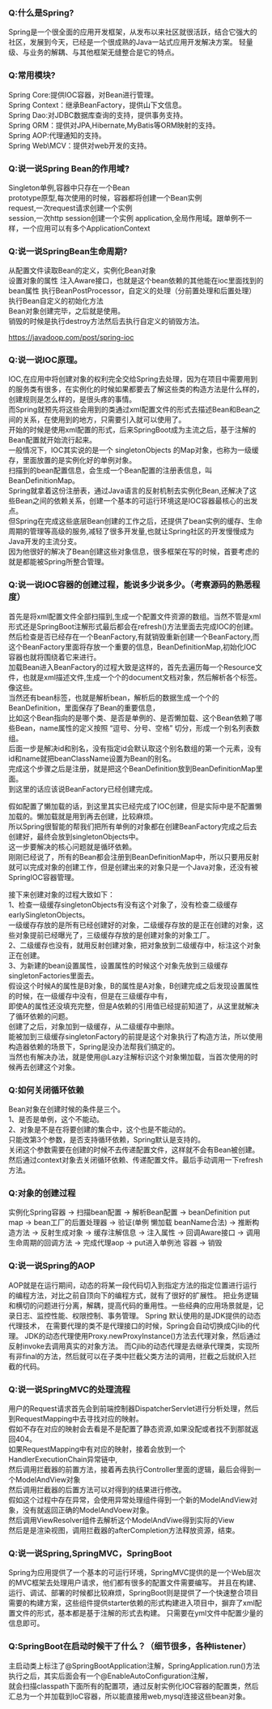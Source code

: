 ### Q:什么是Spring?
Spring是一个很全面的应用开发框架，从发布以来社区就很活跃，结合它强大的社区，发展到今天，已经是一个很成熟的Java一站式应用开发解决方案。
轻量级、与业务的解耦、与其他框架无缝整合是它的特点。

### Q:常用模块?
Spring Core:提供IOC容器，对Bean进行管理。    
Spring Context：继承BeanFactory，提供山下文信息。  
Spring Dao:对JDBC数据库查询的支持，提供事务支持。  
Spring ORM：提供对JPA,Hibernate,MyBatis等ORM映射的支持。  
Spring AOP:代理通知的支持。  
Spring Web\MCV：提供对web开发的支持。  

### Q:说一说Spring Bean的作用域? 
Singleton单例,容器中只存在一个Bean  
prototype原型,每次使用的时候，容器都将创建一个Bean实例  
request,一次request请求创建一个实例  
session,一次http session创建一个实例 
application,全局作用域。跟单例不一样，一个应用可以有多个ApplicationContext  

### Q:说一说SpringBean生命周期? 
从配置文件读取Bean的定义，实例化Bean对象  
设置对象的属性
注入Aware接口，也就是这个bean依赖的其他能在ioc里面找到的bean属性 
执行BeanPostProcessor，自定义的处理（分前置处理和后置处理）  
执行Bean自定义的初始化方法   
Bean对象创建完毕，之后就是使用。  
销毁的时候是执行destroy方法然后去执行自定义的销毁方法。  

https://javadoop.com/post/spring-ioc   

### Q:说一说IOC原理。  
IOC,在应用中将创建对象的权利完全交给Spring去处理，因为在项目中需要用到的服务类有很多，在实例化的时候如果都要去了解这些类的构造方法是什么样的，创建规则是怎么样的，是很头疼的事情。  
而Spring就预先将这些会用到的类通过xml配置文件的形式去描述Bean和Bean之间的关系，在使用到的地方，只需要引入就可以使用了。  
开始的时候是使用xml配置的形式，后来SpringBoot成为主流之后，基于注解的Bean配置就开始流行起来。   
一般情况下，IOC其实说的是一个 singletonObjects 的Map对象，也称为一级缓存，里面放置的是实例化好的单例对象。  
扫描到的bean配置信息，会生成一个Bean配置的注册表信息，叫BeanDefinitionMap。  
Spring就拿着这份注册表，通过Java语言的反射机制去实例化Bean,还解决了这些Bean之间的依赖关系，创建一个基本的可运行环境这是IOC容器最核心的出发点。   
但Spring在完成这些底层Bean创建的工作之后，还提供了bean实例的缓存、生命周期的管理等高级的服务,减轻了很多开发量,也就让Spring社区的开发慢慢成为Java开发的主流分支。  
因为他很好的解决了Bean创建这些对象信息，很多框架在写的时候，首要考虑的就是都能被Spring所整合管理。  

### Q:说一说IOC容器的创建过程，能说多少说多少。（考察源码的熟悉程度）  
首先是将xml配置文件全部扫描到,生成一个配置文件资源的数组。当然不管是xml形式还是SpringBoot注解形式最后都会在refresh()方法里面去完成IOC的创建。  
然后检查是否已经存在一个BeanFactory,有就销毁重新创建一个BeanFactory,而这个BeanFactory里面将存放一个重要的信息，BeanDefinitionMap,初始化IOC容器也就将围绕着它来进行。  
加载Bean进入BeanFactory的过程大致是这样的，首先去遍历每一个Resource文件，也就是xml描述文件,生成一个个的document文档对象，然后解析各个标签。像<mvc><context>这些。  
当然还有bean标签，也就是解析bean，解析后的数据生成一个个的BeanDefinition，里面保存了Bean的重要信息，  
比如这个Bean指向的是哪个类、是否是单例的、是否懒加载、这个Bean依赖了哪些Bean，name属性的定义按照 “逗号、分号、空格” 切分，形成一个别名列表数组。  
后面一步是解决id和别名，没有指定id会默认取这个别名数组的第一个元素，没有id和name就把beanClassName设置为Bean的别名。   
完成这个步骤之后是注册，就是把这个BeanDefinition放到BeanDefinitionMap里面。  
到这里的话应该说BeanFactory已经创建完成。   
  
假如配置了懒加载的话，到这里其实已经完成了IOC创建，但是实际中是不配置懒加载的。懒加载就是用到再去创建，比较麻烦。    
所以Spring很智能的帮我们把所有单例的对象都在创建BeanFactory完成之后去创建好，最终会放到singletonObjects中。  
这一步要解决的核心问题就是循环依赖。  
刚刚已经说了，所有的Bean都会注册到BeanDefinitionMap中，所以只要用反射就可以完成对象的创建工作，但是创建出来的对象只是一个Java对象，还没有被SpringIOC容器管理。  
  
接下来创建对象的过程大致如下：   
1、检查一级缓存singletonObjects有没有这个对象了，没有检查二级缓存earlySingletonObjects。   
一级缓存存放的是所有已经创建好的对象，二级缓存存放的是正在创建的对象，这些对象提前已经曝光了，三级缓存存放的是创建对象的对象工厂。  
2、二级缓存也没有，就用反射创建对象，把对象放到二级缓存中，标注这个对象正在创建。  
3、为新建的bean设置属性，设置属性的时候这个对象先放到三级缓存singletonFactories里面去。  
假设这个时候A的属性是B对象，B的属性是A对象，B创建完成之后发现设置属性的时候，在一级缓存中没有，但是在三级缓存中有，  
即使A的属性还没填充完整，但是A依赖的引用值已经提前知道了，从这里就解决了循环依赖的问题。    
创建了之后，对象加到一级缓存，从二级缓存中删除。  
能被加到三级缓存singletonFactory的前提是这个对象执行了构造方法，所以使用构造器依赖的场景下，Spring是没办法帮我们搞定的。  
当然也有解决办法，就是使用@Lazy注解标识这个对象懒加载，当首次使用的时候再去创建这个对象。  

### Q:如何关闭循环依赖
Bean对象在创建时候的条件是三个。  
1、是否是单例，这个不能动。  
2、对象是不是在将要创建的集合中，这个也是不能动的。  
只能改第3个参数，是否支持循环依赖，Spring默认是支持的。  
关闭这个参数需要在创建的时候不去传递配置文件，这样就不会有Bean被创建。    
然后通过context对象去关闭循环依赖、传递配置文件。最后手动调用一下refresh方法。  

### Q:对象的创建过程
实例化Spring容器 -> 扫描bean配置 -> 解析Bean配置 -> beanDefinition  put map -> bean工厂的后置处理器 -> 验证(单例 懒加载 beanName合法) -> 推断构造方法 -> 反射生成对象 
-> 缓存注解信息  -> 注入属性 -> 回调Aware接口 -> 调用生命周期的回调方法 -> 完成代理aop -> put进入单例池 容器 -> 销毁

### Q:说一说Spring的AOP
AOP就是在运行期间，动态的将某一段代码切入到指定方法的指定位置进行运行的编程方法，对比之前自顶向下的编程方式，就有了很好的扩展性。
把业务逻辑和横切的问题进行分离，解耦，提高代码的重用性。一些经典的应用场景就是，记录日志、监控性能、权限控制、事务管理。
Spring 默认使用的是JDK提供的动态代理技术， 在需要代理的类不是代理接口的时候，Spring会自动切换成Cjlib的代理。
JDK的动态代理使用Proxy.newProxyInstance()方法去代理对象，然后通过反射invoke去调用真实的对象方法。
而Cjlib的动态代理是去继承代理类，实现所有非final的方法，然后就可以在子类中拦截父类方法的调用，拦截之后就织入拦截的代码。

### Q:说一说SpringMVC的处理流程
用户的Request请求首先会到前端控制器DispatcherServlet进行分析处理，然后到RequestMapping中去寻找对应的映射。  
假如不存在对应的映射会去看是不是配置了静态资源,如果没配或者找不到那就返回404。  
如果RequestMapping中有对应的映射，接着会放到一个HandlerExecutionChain异常链中,  
然后调用拦截器的前置方法，接着再去执行Controller里面的逻辑，最后会得到一个ModelAndView对象  
然后调用拦截器的后置方法可以对得到的结果进行修改。  
假如这个过程中存在异常，会使用异常处理组件得到一个新的ModelAndView对象，没有就返回正确的ModelAndVoew对象。  
然后调用ViewResolver组件去解析这个ModelAndViwe得到实际的View  
然后是是渲染视图，调用拦截器的afterCompletion方法释放资源，结束。  

### Q:说一说Spring,SpringMVC，SpringBoot
Spring为应用提供了一个基本的可运行环境，SpringMVC提供的是一个Web层次的MVC框架去处理用户请求，他们都有很多的配置文件需要编写。
并且在构建、运行、调试、部署的时候都比较麻烦，SpringBoot则是提供了一个快速整合项目需要的构建方案，这些组件提供starter依赖的形式构建进入项目中，摒弃了xml配置文件的形式，基本都是基于注解的形式去构建。
只需要在yml文件中配置少量的信息即可。

### Q:SpringBoot在启动时候干了什么？（细节很多，各种listener）
主启动类上标注了@SpringBootApplication注解，SpringApplication.run()方法执行之后，其实后面会有一个@EnableAutoConfiguration注解，  
就会扫描classpath下面所有的配置项，通过反射实例化IOC容器的配置类，然后汇总为一个并加载到IoC容器，所以能直接用web,mysql连接这些bean对象。











































<br><br><br><br><br><br><br><br><br><br><br><br><br><br><br><br><br><br><br><br>
<br><br><br><br><br><br><br><br><br><br><br><br><br><br><br><br><br><br><br><br>
### IOC 原理 创建过程
**启动**  
启动IOC容器是通过 ClassPathXmlApplicationContext根据类路径下的xml文件内容来构建 ApplicationContext这个对象就是我们的IOC容器了。
当然还有其他的方案去构建这个ApplicationContext。FileSystemXmlApplication从文件系统上获取、AnnotationConfigApplicationContext基于注解来配置等。  

**BeanFactory**   
ApplicationContext继承了ListableBeanFactory获取多个Bean,BeanFactory 接口的方法都是获取单个 Bean 的。  
ApplicationContext 继承了HierarchicalBeanFactory,可以在应用中起多个BeanFactory，然后可以将各个BeanFactory设置为父子关系。
ClassPathXmlApplicationContext 的构造方法。
核心方法：refresh()方法会将原来的IOC销毁，重现创建IOC容器。并且是加锁的。
refresh()方法里面调用了很多方法，当它执行完的时候，IOC容器也就初始化完成了。

**创建Bean容器前的准备工作**  
refresh->prepareRefresh()方法：记录启动时间，标记已启动状态，处理配置文件中的占位符，校验xml配置文件。
refresh->obtainFreshBeanFactory()方法：这个方法回去初始化BeanFactory,加载Bean,注册Bean。Bean实例不是在这一步生成的。
refresh->obtainFreshBeanFactory()->refreshBeanFactory();关闭旧的BeanFactory,创建新的BeanFactory,加载Bean定义，注册Bean.
refresh->obtainFreshBeanFactory()->refreshBeanFactory()->customizeBeanFactory(beanFactory);设置 BeanFactory 的两个配置属性：是否允许 Bean 覆盖、是否允许循环引用。
就是在配置文件中定义bean时使用了相同的id或name，默认情况下，如果在同一配置文件中重复了，会抛错，但是如果不是同一配置文件中，会发生覆盖。
默认情况下，Spring允许循环依赖，当然如果你在A的构造方法中依赖B，在B的构造方法中依赖A，Spring是无法解决这种类型的循环依赖的。写在属性上的依赖是能解决的。
  
refresh->obtainFreshBeanFactory()->refreshBeanFactory()->loadBeanDefinitions(beanFactory);加载 Bean 到 BeanFactory 中
这个方法将根据配置文件，加载各个Bean放到BeanFactory中。
加载的过程树循环加载每一个resource文件，也就是Bean定义文件，将xml文件转换为Document对象，然后解析各个标签（<mvc> <text> <context> <bean>等等）
其中就有IOC容器需要重点处理的<bean>标签。processBeanDefinition解析bean标签。

**解析Bean元素**  
将 name 属性的定义按照 “逗号、分号、空格” 切分，形成一个 别名列表数组，
BeanDefinition保存了Bean的重要信息
比如这个Bean指向的是哪个类、是否是单例的、是否懒加载、这个Bean依赖了哪些Bean等等。

如果没有指定id, 那么用name列表的第一个名字作为beanName,就会根据bean标签配置的信息，创建出一个BeanDefinition，然后把配置中的信息都设置到实例中
如果都没有设置 id 和 name，那么此时的 beanName 就会为 null，但是最终会把 beanClassName设置为Bean的别名。
完成了根据 <bean /> 配置创建了一个 BeanDefinitionHolder 实例，这个实例里面也就是一个 BeanDefinition 的实例和它的 beanName、aliases(别名)这三个信息。
得到了这个BeanDefinitionHolder之后，下一步是注册Bean。

**注册Bean**  
所有的 Bean 注册后会放入这个 beanDefinitionMap 中
注册也只是将这些信息都保存到了注册中心(说到底核心是一个 beanName-> beanDefinition的map)

**初始化所有的singleton beans**  
finishBeanFactoryInitialization(beanFactory);这里会负责初始化所有的singleton beans。
应该说BeanFactory已经创建完成，并且所有的实现了BeanFactoryPostProcessor 接口的Bean都已经初始化并且其中的postProcessBeanFactory(factory)方法已经得到回调执行了。而且 Spring 已经“手动”注册了一些特殊的 Bean，如 environment、systemProperties 等。

剩下的就是初始化singleton beans了，我们知道它们是单例的，如果没有设置懒加载，那么Spring会在接下来初始化所有的singleton beans。使用getBean(beanName)进行初始化
会进行一系列的检查，创建过了此 beanName 的 prototype 类型的 bean，那么抛异常，检查这个BeanDefinition 在容器中是否存在，父容器中也没有，才会去执行 doCreateBean创建bean,然后才去设置bean的属性，接着完成bean创建之后的回调。

### IOC 依赖注入的流程
设置不允许懒加载，那么IOC初始化完成之后，会把单例的bean加载到IOC容器中。
不过这个要看是不是设置了懒加载，设置了懒加载会在用户第一次像IOC获取Bean的时候触发。


### 循环引用
循环引用指的是一种强引用关系，也就是在一个类里面有另一个类的引用作为属性。单例模式下，Spring能够解决循环引用的问题。多例环境中是不支持的。
循环依赖发生在对象创建之后，为对象的属性注入的环节，也就是常说的DI(依赖注入)。
所以要从对象的创建说起。

循环加载每一个resource文件，也就是xml配置文件，转化为一个Document对象之后，就分析每一组标签。<mvc><context>这些，当然最重要是<bean>标签。  
<bean>标签解析的最终结果会形成一个BeanDefinition对象，这个对象描述了非常详细的bean属性，class文件，是否懒加载，是不是有父类，有哪些属性，等等很详细的信息。
并且解析完成之后会把这个BeanDefinition放到BeanDefinitionMap中去。这个过程叫做注册，所以这个BeanDefinitionMap就会持有所有Bean的信息。
所以只要用这个Map用反射去创建Bean就好了。在创建的时候看看有没有配置Spring的扩展，有的话就去调用扩展方法。没有的话就去调用Bean中默认的无参数的构造方法，放到Spring的IOC容器中。

beanFactory的BeanDefinitionList记录了Bean的id的顺序，跟配置文件中的是一致的。  
单例模式下，是先创建对象，再去对属性依赖注入。多例模式下是创建bean的时候就要对bean的属性进行赋值，所以会出现循环依赖。

创建Bean的条件：懒加载，不是抽象类，并且是单例。最后会走到一个doGetBean方法。
校验id是不是重复了，重复了会换成别名。
然后去getSingletons，SingletonObject就是IOC容器。

在创建之前会去判断对选哪个是否正在创建，如果需要创建的对象不再IOC容器中，就去把接下来要创建的对象加到马上将要创建的集合中。singletonsCurrentlyInCreation.  
然后在doCreateBean中去创建bean。
创建成功之后，这个对象只是一个Java对象，还没有称为一个SpringIOC容器中的对象。
之后会调用addSingletonFactory，如果IOC容器中没有这个id的Bean。
this.singletonFactories.put(beanName, singletonFactory); 这个集合就是三级缓存
this.earlySingletonObjects.remove(beanName);
this.registeredSingletons.add(beanName);

刚开始创建A对象，A对象创建完毕就会放到三级缓存中。在设置属性依赖的时候，发现需要B对象，这时候它首先尝试从IOC容器中获取这个对象，获取不到再去尝试从三级缓存中获取
三级缓存中也没有才会去创建B对象，B对象创建完成之后他会把B放到三级缓存中。B需要A作为属性依赖，IOC容器中此时还没有A对象，但是三级缓存中已经有了。就能解决B的属性依赖是A。
到这里，B对象创建完毕，放到了IOC容器中，也就是A的属性设置完毕，也会把A放到IOC容器中。
